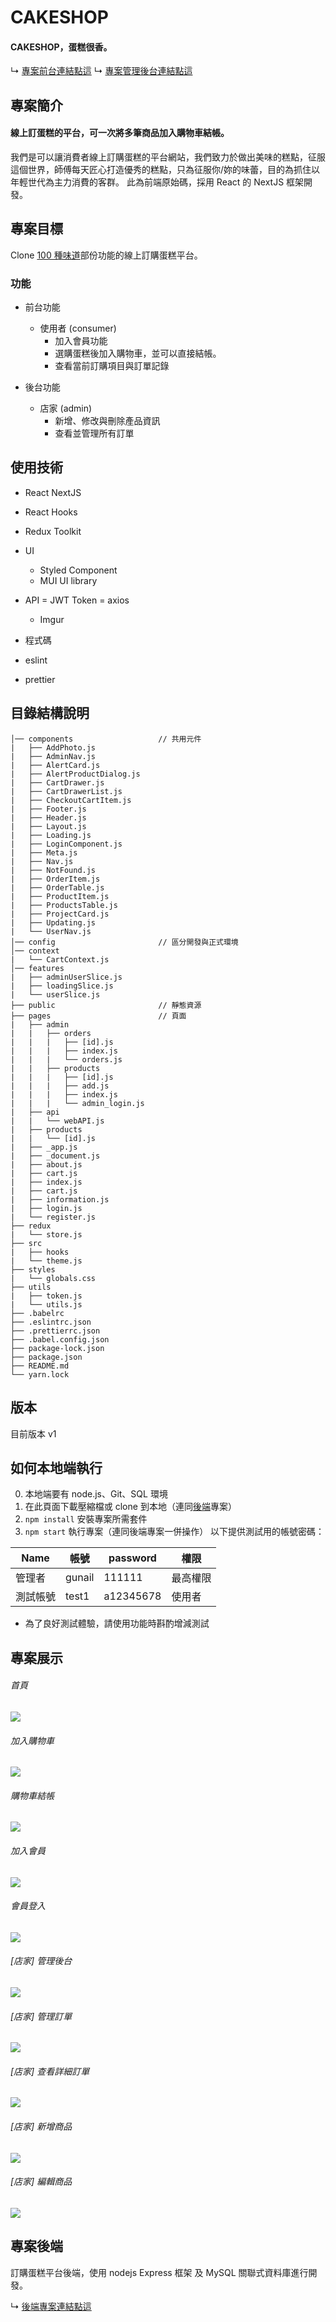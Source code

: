 # CAKESHOP

#### CAKESHOP，蛋糕很香。

↳ [專案前台連結點這](https://cake-shoping.vercel.app/)
↳ [專案管理後台連結點這](https://cake-shoping.vercel.app/admin/admin_login)

## 專案簡介

#### 線上訂蛋糕的平台，可一次將多筆商品加入購物車結帳。

我們是可以讓消費者線上訂購蛋糕的平台網站，我們致力於做出美味的糕點，征服這個世界，師傅每天匠心打造優秀的糕點，只為征服你/妳的味蕾，目的為抓住以年輕世代為主力消費的客群。
此為前端原始碼，採用 React 的 NextJS 框架開發。

## 專案目標

Clone [100 種味道](https://www.100tastes.com.tw/)部份功能的線上訂購蛋糕平台。

### 功能

- 前台功能

  - 使用者 (consumer)
    - 加入會員功能
    - 選購蛋糕後加入購物車，並可以直接結帳。
    - 查看當前訂購項目與訂單記錄

- 後台功能

  - 店家 (admin)
    - 新增、修改與刪除產品資訊
    - 查看並管理所有訂單

## 使用技術

- React NextJS
- React Hooks
- Redux Toolkit

- UI

  - Styled Component
  - MUI UI library

- API
  = JWT Token
  = axios

  - Imgur

- 程式碼
- eslint
- prettier

## 目錄結構說明

```
│── components                   // 共用元件
|   ├── AddPhoto.js
|   ├── AdminNav.js
|   ├── AlertCard.js
|   ├── AlertProductDialog.js
|   ├── CartDrawer.js
|   ├── CartDrawerList.js
|   ├── CheckoutCartItem.js
|   ├── Footer.js
|   ├── Header.js
|   ├── Layout.js
|   ├── Loading.js
|   ├── LoginComponent.js
|   ├── Meta.js
|   ├── Nav.js
|   ├── NotFound.js
|   ├── OrderItem.js
|   ├── OrderTable.js
|   ├── ProductItem.js
|   ├── ProductsTable.js
|   ├── ProjectCard.js
|   ├── Updating.js
|   └── UserNav.js
│── config                       // 區分開發與正式環境
│── context
|   └── CartContext.js
│── features
|   ├── adminUserSlice.js
|   ├── loadingSlice.js
|   └── userSlice.js
├── public                       // 靜態資源
├── pages                        // 頁面
|   ├── admin
|   |   ├── orders
|   |   |   ├── [id].js
|   |   |   ├── index.js
|   |   |   └── orders.js
|   |   ├── products
|   |   |   ├── [id].js
|   |   |   ├── add.js
|   |   |   ├── index.js
|   |   |   └── admin_login.js
|   ├── api
|   |   └── webAPI.js
|   ├── products
|   |   └── [id].js
|   ├── _app.js
|   ├── _document.js
|   ├── about.js
|   ├── cart.js
|   ├── index.js
|   ├── cart.js
|   ├── information.js
|   ├── login.js
|   └── register.js
├── redux
|   └── store.js
├── src
|   ├── hooks
|   └── theme.js
├── styles
|   └── globals.css
├── utils
|   ├── token.js
|   └── utils.js
├── .babelrc
├── .eslintrc.json
├── .prettierrc.json
├── .babel.config.json
├── package-lock.json
├── package.json
├── README.md
└── yarn.lock
```

## 版本

目前版本 v1

## 如何本地端執行

0. 本地端要有 node.js、Git、SQL 環境
1. 在此頁面下載壓縮檔或 clone 到本地（連同[後端](https://github.com/david-christian/cakeshoping_server/tree/main)專案）
2. `npm install` 安裝專案所需套件
3. `npm start` 執行專案（連同後端專案一併操作）
   以下提供測試用的帳號密碼：

| Name     | 帳號   | password  | 權限     |
| -------- | ------ | --------- | -------- |
| 管理者   | gunail | 111111    | 最高權限 |
| 測試帳號 | test1  | a12345678 | 使用者   |

- 為了良好測試體驗，請使用功能時斟酌增減測試

## 專案展示

###### 首頁

![](https://i.imgur.com/52M25GY.png)

###### 加入購物車

![](https://i.imgur.com/E5DLj6d.png)

###### 購物車結帳

![](https://i.imgur.com/tUBUFT6.png)

###### 加入會員

![](https://i.imgur.com/CCKBHky.png)

###### 會員登入

![](https://i.imgur.com/ULNaJmv.png)

###### [店家] 管理後台

![](https://i.imgur.com/OXJPdRQ.png)

###### [店家] 管理訂單

![](https://i.imgur.com/WSdxWNd.png)

###### [店家] 查看詳細訂單

![](https://i.imgur.com/CUnKdPq.png)

###### [店家] 新增商品

![](https://i.imgur.com/g6tGiC3.png)

###### [店家] 編輯商品

![](https://i.imgur.com/RMj5MCN.png)

## 專案後端

訂購蛋糕平台後端，使用 nodejs Express 框架 及 MySQL 關聯式資料庫進行開發。

↳ [後端專案連結點這](https://github.com/david-christian/cakeshoping_server/tree/main)
